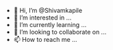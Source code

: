 - 👋 Hi, I’m @Shivamkapile
- 👀 I’m interested in ...
- 🌱 I’m currently learning ...
- 💞️ I’m looking to collaborate on ...
- 📫 How to reach me ...

<!---
Shivamkapile/Shivamkapile is a ✨ special ✨ repository because its `README.md` (this file) appears on your GitHub profile.
You can click the Preview link to take a look at your changes.
--->
